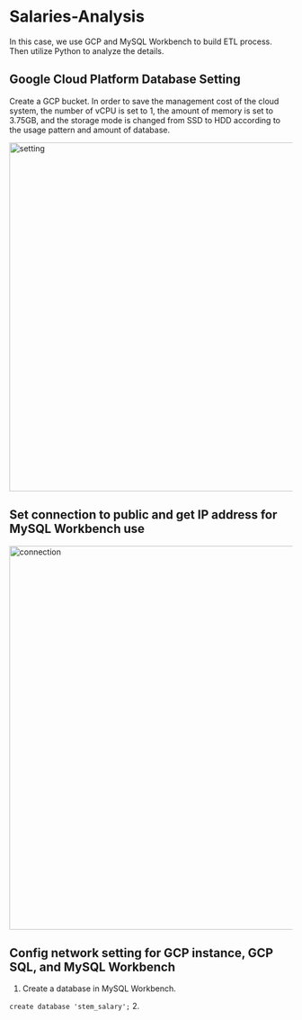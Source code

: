 # Salaries-Analysis
In this case, we use GCP and MySQL Workbench to build ETL process. Then utilize Python to analyze the details.

## Google Cloud Platform Database Setting
Create a GCP bucket. In order to save the management cost of the cloud system, the number of vCPU is set to 1, the amount of memory is set to 3.75GB, and the storage mode is changed from SSD to HDD according to the usage pattern and amount of database.

<img width="620" alt="setting" src="https://github.com/yudy4431/Salaries-Analysis/assets/73131672/2e6c2531-d6e8-458a-8847-58d2c64a4c8f">

## Set connection to public and get IP address for MySQL Workbench use
<img width="682" alt="connection" src="https://github.com/yudy4431/Salaries-Analysis/assets/73131672/f3ee8842-32d0-4510-a052-2b96d84c50b1">

## Config network setting for GCP instance, GCP SQL, and MySQL Workbench

1. Create a database in MySQL Workbench.

```create database 'stem_salary';```
2. 


